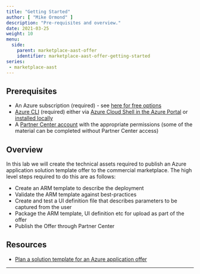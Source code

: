 ```yaml
---
title: "Getting Started"
author: [ "Mike Ormond" ]
description: "Pre-requisites and overview."
date: 2021-03-25
weight: 10
menu:
  side:
    parent: marketplace-aast-offer
    identifier: marketplace-aast-offer-getting-started
series:
 - marketplace-aast
---
```


## Prerequisites

* An Azure subscription (required) - see [here for free options](https://azure.microsoft.com/free/)
* [Azure CLI](https://docs.microsoft.com/cli/azure/get-started-with-azure-cli) (required) either via [Azure Cloud Shell in the Azure Portal](https://docs.microsoft.com/azure/cloud-shell/quickstart) or [installed locally](https://docs.microsoft.com/cli/azure/install-azure-cli)
* A [Partner Center account](../partnercenter/) with the appropriate permissions (some of the material can be completed without Partner Center access)

## Overview

In this lab we will create the technical assets required to publish an Azure application solution template offer to the commercial marketplace. The high level steps required to do this are as follows:

* Create an ARM template to describe the deployment
* Validate the ARM template against best-practices
* Create and test a UI definition file that describes parameters to be captured from the user
* Package the ARM template, UI definition etc for upload as part of the offer
* Publish the Offer through Partner Center

## Resources

* [Plan a solution template for an Azure application offer](https://docs.microsoft.com/azure/marketplace/plan-azure-app-solution-template)

---
